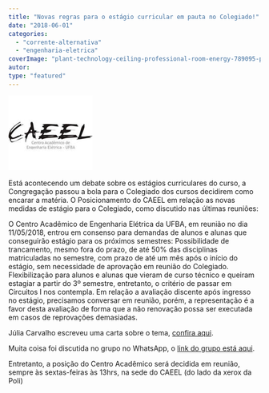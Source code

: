 ```yaml
---
title: "Novas regras para o estágio curricular em pauta no Colegiado!"
date: "2018-06-01"
categories: 
  - "corrente-alternativa"
  - "engenharia-eletrica"
coverImage: "plant-technology-ceiling-professional-room-energy-789095-pxhere.com_menor2.jpg"
autor: 
type: "featured"
---
```


![](images/CAEEL_168x150.jpg)

Está acontecendo um debate sobre os estágios curriculares do curso, a Congregação passou a bola para o Colegiado dos cursos decidirem como encarar a matéria. O Posicionamento do CAEEL em relação as novas medidas de estágio para o Colegiado, como discutido nas últimas reuniões:

O Centro Acadêmico de Engenharia Elétrica da UFBA, em reunião no dia 11/05/2018, entrou em consenso para demandas de alunos e alunas que conseguirão estágio para os próximos semestres: Possibilidade de trancamento, mesmo fora do prazo, de até 50% das disciplinas matriculadas no semestre, com prazo de até um mês após o início do estágio, sem necessidade de aprovação em reunião do Colegiado. Flexibilização para alunos e alunas que vieram de curso técnico e queiram estagiar a partir do 3º semestre, entretanto, o critério de passar em Circuitos I nos contempla. Em relação a avaliação discente após ingresso no estágio, precisamos conversar em reunião, porém, a representação é a favor desta avaliação de forma que a não renovação possa ser executada em casos de reprovações demasiadas.

Júlia Carvalho escreveu uma carta sobre o tema, [confira aqui](https://docs.google.com/document/d/117jCYYv3FOIebDuEJTu6yRJKZViYGTTw95jHBYi2OUw/edit?usp=sharing).

Muita coisa foi discutida no grupo no WhatsApp, o [link do grupo está aqui](https://chat.whatsapp.com/EoURD6mMTaiBeTOb5BPoW9).

Entretanto, a posição do Centro Acadêmico será decidida em reunião, sempre às sextas-feiras às 13hrs, na sede do CAEEL (do lado da xerox da Poli)
